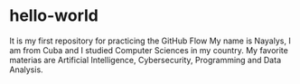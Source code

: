 # hello-world
It is my first repository for practicing the GitHub Flow
My name is Nayalys, I am from Cuba and I studied Computer Sciences in my country. My favorite materias are Artificial Intelligence, Cybersecurity, Programming and Data Analysis.  
